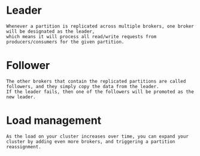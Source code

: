 #   Leader
    Whenever a partition is replicated across multiple brokers, one broker will be designated as the leader, 
    which means it will process all read/write requests from producers/consumers for the given partition.

#   Follower
    The other brokers that contain the replicated partitions are called followers, and they simply copy the data from the leader. 
    If the leader fails, then one of the followers will be promoted as the new leader.

#   Load management 
    As the load on your cluster increases over time, you can expand your cluster by adding even more brokers, and triggering a partition reassignment.

